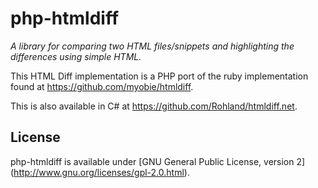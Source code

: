 php-htmldiff
==========
*A library for comparing two HTML files/snippets and highlighting the differences using simple HTML.*

This HTML Diff implementation is a PHP port of the ruby implementation found at https://github.com/myobie/htmldiff.

This is also available in C# at https://github.com/Rohland/htmldiff.net.

License
-----------
php-htmldiff is available under [GNU General Public License, version 2] (http://www.gnu.org/licenses/gpl-2.0.html).
